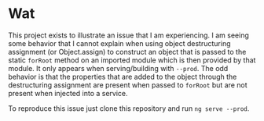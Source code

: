 # Wat

This project exists to illustrate an issue that I am experiencing. I am seeing some behavior that I cannot explain when using object destructuring assignment (or Object.assign) to construct an object that is passed to the static `forRoot` method on an imported module which is then provided by that module. It only appears when serving/building with `--prod`. The odd behavior is that the properties that are added to the object through the destructuring assignment are present when passed to `forRoot` but are not present when injected into a service.

To reproduce this issue just clone this repository and run `ng serve --prod`.
